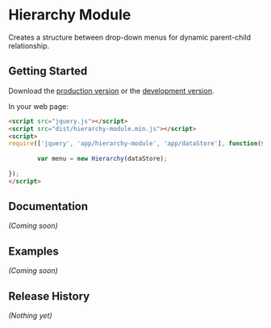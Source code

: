 # Hierarchy Module

Creates a structure between drop-down menus for dynamic parent-child relationship.

## Getting Started
Download the [production version][min] or the [development version][max].

[min]: https://raw.github.com/cgonzales/hierarchy-module/master/dist/hierarchy-module.min.js
[max]: https://raw.github.com/cgonzales/hierarchy-module/master/dist/hierarchy-module.js

In your web page:

```html
<script src="jquery.js"></script>
<script src="dist/hierarchy-module.min.js"></script>
<script>
require(['jquery', 'app/hierarchy-module', 'app/dataStore'], function($, Hierarchy, dataStore){
	
		var menu = new Hierarchy(dataStore);
	
});	
</script>
```

## Documentation
_(Coming soon)_

## Examples
_(Coming soon)_

## Release History
_(Nothing yet)_

